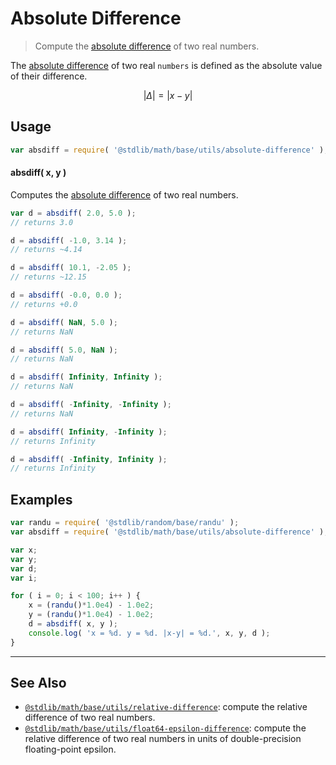 <!--

@license Apache-2.0

Copyright (c) 2018 The Stdlib Authors.

Licensed under the Apache License, Version 2.0 (the "License");
you may not use this file except in compliance with the License.
You may obtain a copy of the License at

   http://www.apache.org/licenses/LICENSE-2.0

Unless required by applicable law or agreed to in writing, software
distributed under the License is distributed on an "AS IS" BASIS,
WITHOUT WARRANTIES OR CONDITIONS OF ANY KIND, either express or implied.
See the License for the specific language governing permissions and
limitations under the License.

-->

# Absolute Difference

> Compute the [absolute difference][absolute-difference] of two real numbers.

<section class="intro">

The [absolute difference][absolute-difference] of two real `numbers` is defined as the absolute value of their difference.

<!-- <equation class="equation" label="eq:absolute_difference" align="center" raw="|\Delta| = | x - y |" alt="Absolute difference"> -->

```math
|\Delta| = | x - y |
```

<!-- <div class="equation" align="center" data-raw-text="|\Delta| = | x - y |" data-equation="eq:absolute_difference">
    <img src="https://cdn.jsdelivr.net/gh/stdlib-js/stdlib@bb29798906e119fcb2af99e94b60407a270c9b32/lib/node_modules/@stdlib/math/base/utils/absolute-difference/docs/img/equation_absolute_difference.svg" alt="Absolute difference">
    <br>
</div> -->

<!-- </equation> -->

</section>

<!-- /.intro -->

<section class="usage">

## Usage

```javascript
var absdiff = require( '@stdlib/math/base/utils/absolute-difference' );
```

#### absdiff( x, y )

Computes the [absolute difference][absolute-difference] of two real numbers.

```javascript
var d = absdiff( 2.0, 5.0 );
// returns 3.0

d = absdiff( -1.0, 3.14 );
// returns ~4.14

d = absdiff( 10.1, -2.05 );
// returns ~12.15

d = absdiff( -0.0, 0.0 );
// returns +0.0

d = absdiff( NaN, 5.0 );
// returns NaN

d = absdiff( 5.0, NaN );
// returns NaN

d = absdiff( Infinity, Infinity );
// returns NaN

d = absdiff( -Infinity, -Infinity );
// returns NaN

d = absdiff( Infinity, -Infinity );
// returns Infinity

d = absdiff( -Infinity, Infinity );
// returns Infinity
```

</section>

<!-- /.usage -->

<section class="examples">

## Examples

<!-- eslint no-undef: "error" -->

```javascript
var randu = require( '@stdlib/random/base/randu' );
var absdiff = require( '@stdlib/math/base/utils/absolute-difference' );

var x;
var y;
var d;
var i;

for ( i = 0; i < 100; i++ ) {
    x = (randu()*1.0e4) - 1.0e2;
    y = (randu()*1.0e4) - 1.0e2;
    d = absdiff( x, y );
    console.log( 'x = %d. y = %d. |x-y| = %d.', x, y, d );
}
```

</section>

<!-- /.examples -->

<!-- Section for related `stdlib` packages. Do not manually edit this section, as it is automatically populated. -->

<section class="related">

* * *

## See Also

-   <span class="package-name">[`@stdlib/math/base/utils/relative-difference`][@stdlib/math/base/utils/relative-difference]</span><span class="delimiter">: </span><span class="description">compute the relative difference of two real numbers.</span>
-   <span class="package-name">[`@stdlib/math/base/utils/float64-epsilon-difference`][@stdlib/math/base/utils/float64-epsilon-difference]</span><span class="delimiter">: </span><span class="description">compute the relative difference of two real numbers in units of double-precision floating-point epsilon.</span>

</section>

<!-- /.related -->

<!-- Section for all links. Make sure to keep an empty line after the `section` element and another before the `/section` close. -->

<section class="links">

[absolute-difference]: https://en.wikipedia.org/wiki/Absolute_difference

<!-- <related-links> -->

[@stdlib/math/base/utils/relative-difference]: https://github.com/stdlib-js/stdlib/tree/develop/lib/node_modules/%40stdlib/math/base/utils/relative-difference

[@stdlib/math/base/utils/float64-epsilon-difference]: https://github.com/stdlib-js/stdlib/tree/develop/lib/node_modules/%40stdlib/math/base/utils/float64-epsilon-difference

<!-- </related-links> -->

</section>

<!-- /.links -->
